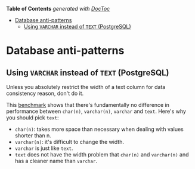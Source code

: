 <!-- START doctoc generated TOC please keep comment here to allow auto update -->
<!-- DON'T EDIT THIS SECTION, INSTEAD RE-RUN doctoc TO UPDATE -->
**Table of Contents**  *generated with [DocToc](https://github.com/thlorenz/doctoc)*

- [Database anti-patterns](#database-anti-patterns)
  - [Using `VARCHAR` instead of `TEXT` (PostgreSQL)](#using-varchar-instead-of-text-postgresql)

<!-- END doctoc generated TOC please keep comment here to allow auto update -->

Database anti-patterns
======================

Using `VARCHAR` instead of `TEXT` (PostgreSQL)
----------------------------------------------

Unless you absolutely restrict the width of a text column for data consistency
reason, don't do it.

This
[benchmark](http://www.depesz.com/2010/03/02/charx-vs-varcharx-vs-varchar-vs-text/)
shows that there's fundamentally no difference in performance between
`char(n)`, `varchar(n)`, `varchar` and `text`. Here's why you should pick
`text`:

* `char(n)`: takes more space than necessary when dealing with values shorter
  than n.
* `varchar(n)`: it's difficult to change the width.
* `varchar` is just like `text`.
* `text` does not have the width problem that `char(n)` and `varchar(n)` and
  has a cleaner name than `varchar`.
